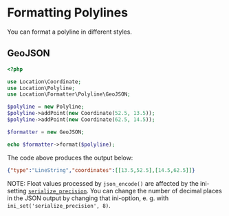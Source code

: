 # Formatting Polylines

You can format a polyline in different styles.

## GeoJSON

``` php
<?php

use Location\Coordinate;
use Location\Polyline;
use Location\Formatter\Polyline\GeoJSON;

$polyline = new Polyline;
$polyline->addPoint(new Coordinate(52.5, 13.5));
$polyline->addPoint(new Coordinate(62.5, 14.5));

$formatter = new GeoJSON;

echo $formatter->format($polyline);
```

The code above produces the output below:

``` json
{"type":"LineString","coordinates":[[13.5,52.5],[14.5,62.5]]}
```

NOTE: Float values processed by `json_encode()` are affected by the ini-setting
[`serialize_precision`](https://secure.php.net/manual/en/ini.core.php#ini.serialize-precision).
You can change the number of decimal places in the JSON output by changing
that ini-option, e. g. with `ini_set('serialize_precision', 8)`.
